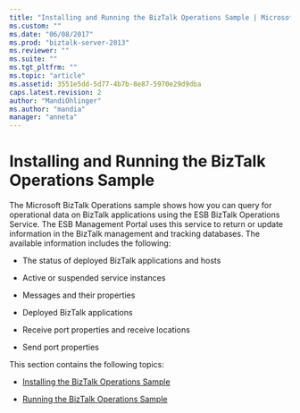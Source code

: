 ```yaml
---
title: "Installing and Running the BizTalk Operations Sample | Microsoft Docs"
ms.custom: ""
ms.date: "06/08/2017"
ms.prod: "biztalk-server-2013"
ms.reviewer: ""
ms.suite: ""
ms.tgt_pltfrm: ""
ms.topic: "article"
ms.assetid: 3551e5dd-5d77-4b7b-8e87-5970e29d9dba
caps.latest.revision: 2
author: "MandiOhlinger"
ms.author: "mandia"
manager: "anneta"
---
```

# Installing and Running the BizTalk Operations Sample
The Microsoft BizTalk Operations sample shows how you can query for operational data on BizTalk applications using the ESB BizTalk Operations Service. The ESB Management Portal uses this service to return or update information in the BizTalk management and tracking databases. The available information includes the following:  
  
-   The status of deployed BizTalk applications and hosts  
  
-   Active or suspended service instances  
  
-   Messages and their properties  
  
-   Deployed BizTalk applications  
  
-   Receive port properties and receive locations  
  
-   Send port properties  
  
 This section contains the following topics:  
  
-   [Installing the BizTalk Operations Sample](../esb-toolkit/installing-the-biztalk-operations-sample.md)  
  
-   [Running the BizTalk Operations Sample](../esb-toolkit/running-the-biztalk-operations-sample.md)